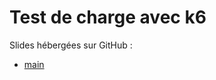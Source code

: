 # Test de charge avec k6

Slides hébergées sur GitHub :

* [main](https://lenormju.github.io/talk-enfer-test-autos/index.html)
